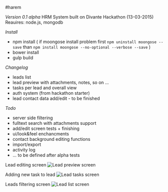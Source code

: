 #harem

*Version 0.1 alpha*
HRM System built on Divante Hackathon (13-03-2015)
Reauires: node.js, mongodb

*Install*
- npm install
( if moongose install problem first
` npm uninstall moongose --save `
than
` npm install moongose --no-optional --verbose --save ` )
- bower install
- gulp build

*Changelog*
- leads list
- lead preview with attachments, notes, so on ...
- tasks per lead and overall view
- auth system (from hackathon starter)
- lead contact data add/edit - to be finished

*Todo*
- server side filtering
- fulltext search with attachments support
- add/edit screen tests + finishing
- ui/look&feel enchancments
- contact background editing functions
- import/export
- activity log
- ... to be defined after alpha tests

Lead editing screen
![Lead preview screen](https://www.dropbox.com/s/zompc4pug76udzt/Zrzut%20ekranu%202015-03-18%2009.43.27.png?dl=1)

Adding new task to lead
![Lead tasks screen](https://www.dropbox.com/s/xm4ayped48df1kx/Zrzut%20ekranu%202015-03-18%2009.48.15.png?dl=1)

Leads filtering screen
![Lead list screen](https://www.dropbox.com/s/0xycjum69feot5y/Zrzut%20ekranu%202015-03-18%2009.44.03.png?dl=1)
